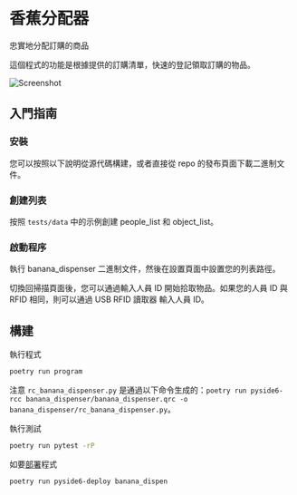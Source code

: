 # 香蕉分配器

忠實地分配訂購的商品

這個程式的功能是根據提供的訂購清單，快速的登記領取訂購的物品。

![Screenshot](README.assets/Screenshot.png)

## 入門指南

### 安裝

您可以按照以下說明從源代碼構建，或者直接從 repo 的發布頁面下載二進制文件。

### 創建列表

按照 `tests/data` 中的示例創建 people_list 和 object_list。

### 啟動程序

執行 banana_dispenser 二進制文件，然後在設置頁面中設置您的列表路徑。

切換回掃描頁面後，您可以通過輸入人員 ID 開始拾取物品。如果您的人員 ID 與 RFID 相同，則可以通過 USB RFID 讀取器 輸入人員 ID。

## 構建

執行程式

```bash
poetry run program
```

注意 `rc_banana_dispenser.py` 是通過以下命令生成的：`poetry run pyside6-rcc banana_dispenser/banana_dispenser.qrc -o banana_dispenser/rc_banana_dispenser.py`。

執行測試

```bash
poetry run pytest -rP
```

如要[部署](https://doc.qt.io/qtforpython-6/deployment/deployment-pyside6-deploy.html)程式

```bash
poetry run pyside6-deploy banana_dispen
```
